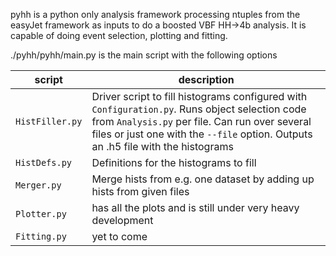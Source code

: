 
pyhh is a python only analysis framework processing ntuples from the easyJet framework as inputs to do a boosted VBF HH->4b analysis. It is capable of doing event selection, plotting and fitting.

./pyhh/pyhh/main.py is the main script with the following options


| script          | description                                                                                                                                                                                                                           |
| --------------- | ------------------------------------------------------------------------------------------------------------------------------------------------------------------------------------------------------------------------------------- |
| `HistFiller.py` | Driver script to fill histograms configured with `Configuration.py`. Runs object selection code from `Analysis.py` per file. Can run over several files or just one with the `--file` option. Outputs an .h5 file with the histograms |
| `HistDefs.py`   | Definitions for the histograms to fill                                                                                                                                                                                                |
| `Merger.py`     | Merge hists from e.g. one dataset by adding up hists from given files                                                                                                                                                                 |
| `Plotter.py`    | has all the plots and is still under very heavy development                                                                                                                                                                           |
| `Fitting.py`    | yet to come                                                                                                                                                                                                                           |


